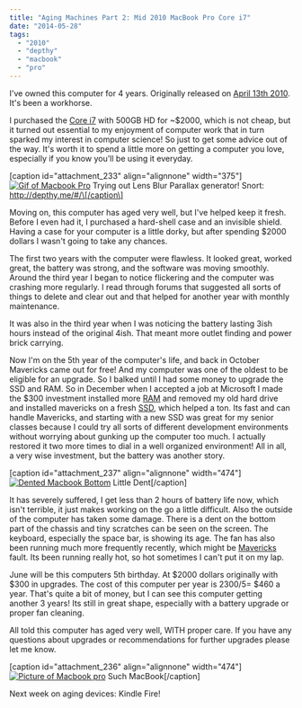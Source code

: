 ```yaml
---
title: "Aging Machines Part 2: Mid 2010 MacBook Pro Core i7"
date: "2014-05-28"
tags: 
  - "2010"
  - "depthy"
  - "macbook"
  - "pro"
---
```


I've owned this computer for 4 years. Originally released on [April 13th 2010](http://en.wikipedia.org/wiki/MacBook_Pro). It's been a workhorse.

I purchased the [Core i7](http://en.wikipedia.org/wiki/Intel_Core "Intel Core Wiki") with 500GB HD for ~$2000, which is not cheap, but it turned out essential to my enjoyment of computer work that in turn sparked my interest in computer science! So just to get some advice out of the way. It's worth it to spend a little more on getting a computer you love, especially if you know you'll be using it everyday.

\[caption id="attachment\_233" align="alignnone" width="375"\][![Gif of Macbook Pro](images/IMG_20140528_134855.gif)](http://timmyreilly.com/wp-content/uploads/2014/05/IMG_20140528_134855.gif) Trying out Lens Blur Parallax generator! Snort: http://depthy.me/#/\[/caption\]

Moving on, this computer has aged very well, but I've helped keep it fresh. Before I even had it, I purchased a hard-shell case and an invisible shield. Having a case for your computer is a little dorky, but after spending $2000 dollars I wasn't going to take any chances.

The first two years with the computer were flawless. It looked great, worked great, the battery was strong, and the software was moving smoothly. Around the third year I began to notice flickering and the computer was crashing more regularly. I read through forums that suggested all sorts of things to delete and clear out and that helped for another year with monthly maintenance.

It was also in the third year when I was noticing the battery lasting 3ish hours instead of the original 4ish. That meant more outlet finding and power brick carrying.

Now I'm on the 5th year of the computer's life, and back in October Mavericks came out for free! And my computer was one of the oldest to be eligible for an upgrade. So I balked until I had some money to upgrade the SSD and RAM. So in December when I accepted a job at Microsoft I made the $300 investment installed more [RAM](http://www.newegg.com/Product/Product.aspx?Item=N82E16820148604 "More Crucial RAM! ") and removed my old hard drive and installed mavericks on a fresh [SSD](http://www.newegg.com/Product/Product.aspx?Item=N82E16820148694 "Crucial SSD"), which helped a ton. Its fast and can handle Mavericks, and starting with a new SSD was great for my senior classes because I could try all sorts of different development environments without worrying about gunking up the computer too much. I actually restored it two more times to dial in a well organized environment! All in all, a very wise investment, but the battery was another story.

\[caption id="attachment\_237" align="alignnone" width="474"\][![Dented Macbook Bottom](images/IMG_20140528_134229-1024x768.jpg)](http://timmyreilly.com/wp-content/uploads/2014/05/IMG_20140528_134229.jpg) Little Dent\[/caption\]

It has severely suffered, I get less than 2 hours of battery life now, which isn't terrible, it just makes working on the go a little difficult. Also the outside of the computer has taken some damage. There is a dent on the bottom part of the chassis and tiny scratches can be seen on the screen. The keyboard, especially the space bar, is showing its age. The fan has also been running much more frequently recently, which might be [Mavericks](http://en.wikipedia.org/wiki/OS_X_Mavericks "Wiki for Mavericks") fault. Its been running really hot, so hot sometimes I can't put it on my lap.

June will be this computers 5th birthday. At $2000 dollars originally with $300 in upgrades. The cost of this computer per year is 2300/5= $460 a year. That's quite a bit of money, but I can see this computer getting another 3 years! Its still in great shape, especially with a battery upgrade or proper fan cleaning.

All told this computer has aged very well, WITH proper care. If you have any questions about upgrades or recommendations for further upgrades please let me know.

\[caption id="attachment\_236" align="alignnone" width="474"\][![Picture of Macbook pro](images/IMG_20140528_134405-1024x768.jpg)](http://timmyreilly.com/wp-content/uploads/2014/05/IMG_20140528_134405.jpg) Such MacBook\[/caption\]

Next week on aging devices: Kindle Fire!
